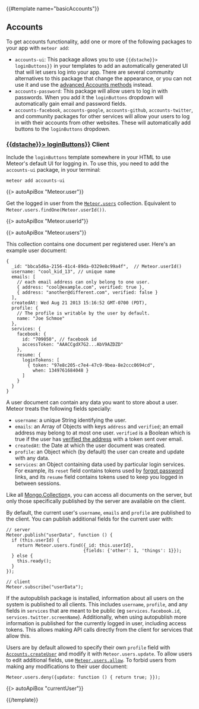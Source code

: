 {{#template name="basicAccounts"}}

<h2 id="accounts"><span>Accounts</span></h2>

To get accounts functionality, add one or more of the following packages to
your app with `meteor add`:

- `accounts-ui`: This package allows you to use
  `{{dstache}}> loginButtons}}` in your templates to add an automatically
  generated UI that will let users log into your app. There are several
  community alternatives to this package that change the appearance, or you
  can not use it and use the [advanced Accounts methods](#accounts) instead.
- `accounts-password`: This package will allow users to log in with passwords.
  When you add it the `loginButtons` dropdown will automatically gain email
  and password fields.
- `accounts-facebook`, `accounts-google`, `accounts-github`, `accounts-twitter`,
  and community packages for other services will allow your users to log
  in with their accounts from other websites. These will automatically add
  buttons to the `loginButtons` dropdown.

<h3 id="loginButtons" class="api-title">
  <a class="name selflink" href="#b-loginButtons">{{dstache}}> loginButtons}}</a>
  <span class="locus">Client</span>
</h3>

Include the `loginButtons` template somewhere in your HTML to use Meteor's
default UI for logging in. To use this, you need to add the `accounts-ui` package,
in your terminal:

```
meteor add accounts-ui
```

{{> autoApiBox "Meteor.user"}}

Get the logged in user from the [`Meteor.users`](#meteor_users) collection.
Equivalent to `Meteor.users.findOne(Meteor.userId())`.

{{> autoApiBox "Meteor.userId"}}

{{> autoApiBox "Meteor.users"}}

This collection contains one document per registered user. Here's an example
user document:

```
{
  _id: "bbca5d6a-2156-41c4-89da-0329e8c99a4f",  // Meteor.userId()
  username: "cool_kid_13", // unique name
  emails: [
    // each email address can only belong to one user.
    { address: "cool@example.com", verified: true },
    { address: "another@different.com", verified: false }
  ],
  createdAt: Wed Aug 21 2013 15:16:52 GMT-0700 (PDT),
  profile: {
    // The profile is writable by the user by default.
    name: "Joe Schmoe"
  },
  services: {
    facebook: {
      id: "709050", // facebook id
      accessToken: "AAACCgdX7G2...AbV9AZDZD"
    },
    resume: {
      loginTokens: [
        { token: "97e8c205-c7e4-47c9-9bea-8e2ccc0694cd",
          when: 1349761684048 }
      ]
    }
  }
}
```

A user document can contain any data you want to store about a user. Meteor
treats the following fields specially:

- `username`: a unique String identifying the user.
- `emails`: an Array of Objects with keys `address` and `verified`;
  an email address may belong to at most one user. `verified` is
  a Boolean which is true if the user has [verified the
  address](#accounts_verifyemail) with a token sent over email.
- `createdAt`: the Date at which the user document was created.
- `profile`: an Object which (by default) the user can create
  and update with any data.
- `services`: an Object containing data used by particular
  login services. For example, its `reset` field contains
  tokens used by [forgot password](#accounts_forgotpassword) links,
  and its `resume` field contains tokens used to keep you
  logged in between sessions.

Like all [Mongo.Collection](#collections)s, you can access all
documents on the server, but only those specifically published by the server are
available on the client.

By default, the current user's `username`, `emails` and `profile` are
published to the client. You can publish additional fields for the
current user with:

    // server
    Meteor.publish("userData", function () {
      if (this.userId) {
        return Meteor.users.find({_id: this.userId},
                                 {fields: {'other': 1, 'things': 1}});
      } else {
        this.ready();
      }
    });

    // client
    Meteor.subscribe("userData");

If the autopublish package is installed, information about all users
on the system is published to all clients. This includes `username`,
`profile`, and any fields in `services` that are meant to be public
(eg `services.facebook.id`,
`services.twitter.screenName`). Additionally, when using autopublish
more information is published for the currently logged in user,
including access tokens. This allows making API calls directly from
the client for services that allow this.

Users are by default allowed to specify their own `profile` field with
[`Accounts.createUser`](#accounts_createuser) and modify it with
`Meteor.users.update`. To allow users to edit additional fields, use
[`Meteor.users.allow`](#allow). To forbid users from making any modifications to
their user document:

    Meteor.users.deny({update: function () { return true; }});


{{> autoApiBox "currentUser"}}

{{/template}}
